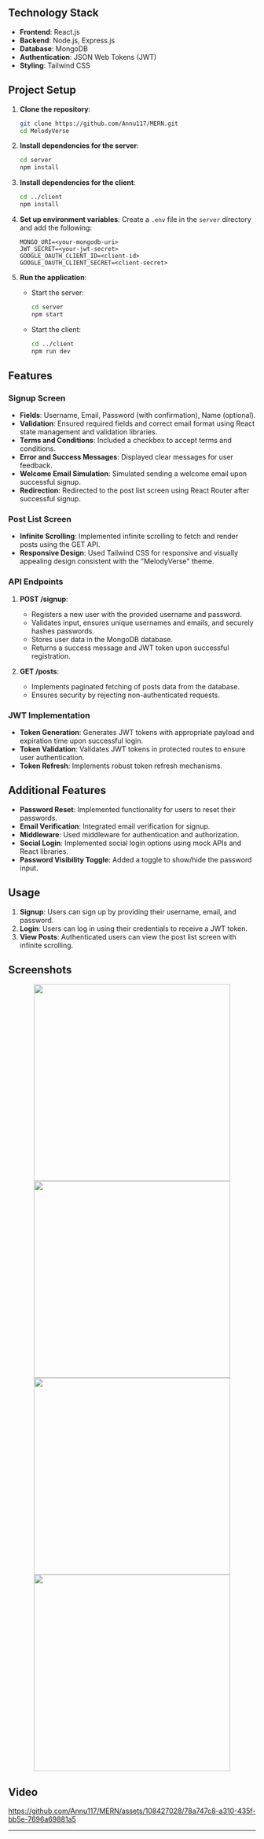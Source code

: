 ## Technology Stack

- **Frontend**: React.js
- **Backend**: Node.js, Express.js
- **Database**: MongoDB
- **Authentication**: JSON Web Tokens (JWT)
- **Styling**: Tailwind CSS

## Project Setup

1. **Clone the repository**:
   ```sh
   git clone https://github.com/Annu117/MERN.git
   cd MelodyVerse
   ```

2. **Install dependencies for the server**:
   ```sh
   cd server
   npm install
   ```

3. **Install dependencies for the client**:
   ```sh
   cd ../client
   npm install
   ```

4. **Set up environment variables**:
   Create a `.env` file in the `server` directory and add the following:
   ```env
   MONGO_URI=<your-mongodb-uri>
   JWT_SECRET=<your-jwt-secret>
   GOOGLE_OAUTH_CLIENT_ID=<client-id>
   GOOGLE_OAUTH_CLIENT_SECRET=<client-secret>
   ```

5. **Run the application**:
   - Start the server:
     ```sh
     cd server
     npm start
     ```
   - Start the client:
     ```sh
     cd ../client
     npm run dev
     ```
## Features

### Signup Screen

- **Fields**: Username, Email, Password (with confirmation), Name (optional).
- **Validation**: Ensured required fields and correct email format using React state management and validation libraries.
- **Terms and Conditions**: Included a checkbox to accept terms and conditions.
- **Error and Success Messages**: Displayed clear messages for user feedback.
- **Welcome Email Simulation**: Simulated sending a welcome email upon successful signup.
- **Redirection**: Redirected to the post list screen using React Router after successful signup.

### Post List Screen

- **Infinite Scrolling**: Implemented infinite scrolling to fetch and render posts using the GET API.
- **Responsive Design**: Used Tailwind CSS for responsive and visually appealing design consistent with the "MelodyVerse" theme.

### API Endpoints

1. **POST /signup**:
   - Registers a new user with the provided username and password.
   - Validates input, ensures unique usernames and emails, and securely hashes passwords.
   - Stores user data in the MongoDB database.
   - Returns a success message and JWT token upon successful registration.

2. **GET /posts**:
   - Implements paginated fetching of posts data from the database.
   - Ensures security by rejecting non-authenticated requests.

### JWT Implementation

- **Token Generation**: Generates JWT tokens with appropriate payload and expiration time upon successful login.
- **Token Validation**: Validates JWT tokens in protected routes to ensure user authentication.
- **Token Refresh**: Implements robust token refresh mechanisms.

## Additional Features

- **Password Reset**: Implemented functionality for users to reset their passwords.
- **Email Verification**: Integrated email verification for signup.
- **Middleware**: Used middleware for authentication and authorization.
- **Social Login**: Implemented social login options using mock APIs and React libraries.
- **Password Visibility Toggle**: Added a toggle to show/hide the password input.

## Usage

1. **Signup**: Users can sign up by providing their username, email, and password.
2. **Login**: Users can log in using their credentials to receive a JWT token.
3. **View Posts**: Authenticated users can view the post list screen with infinite scrolling.

## Screenshots
<div align="center">
    <img width="400" src="https://github.com/Annu117/MERN/assets/108427028/42fe52ce-929f-4894-a9eb-4b1c6e7cd0be">
    <img width="400" src="https://github.com/Annu117/MERN/assets/108427028/ec982f4a-27ea-4d27-b652-97a4dc485040">
</div>
<div align="center">
    <img width="400" src="https://github.com/Annu117/MERN/assets/108427028/a21c5b61-6fb3-4496-b722-b514c3cae760">
    <img width="400" src="https://github.com/Annu117/MERN/assets/108427028/56d043d3-6971-4e0c-aefb-1ccc6c1d87fa">
</div>

## Video
https://github.com/Annu117/MERN/assets/108427028/78a747c8-a310-435f-bb5e-7696a69881a5


---
